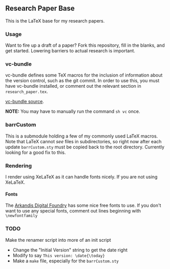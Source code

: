 ## Research Paper Base ##

This is the LaTeX base for my research papers. 

### Usage ###

Want to fire up a draft of a paper? Fork this repository, fill in the blanks, and get started. Lowering barriers to actual research is important.

### vc-bundle ###

vc-bundle defines some TeX macros for the inclusion of information about the version control, such as the git commit. In order to use this, you must have vc-bundle installed, or comment out the relevant section in `research_paper.tex`.

[vc-bundle source](http://www.ctan.org/tex-archive/support/vc).

**NOTE:** You may have to manually run the command ``sh vc`` once.

### barrCustom ###

This is a submodule holding a few of my commonly used LaTeX macros. Note that LaTeX cannot *see* files in subdirectories, so right now after each update ```barrCustom.sty``` must be copied back to the root directory. Currently looking for a good fix to this.


### Rendering ###
I render using XeLaTeX as it can handle fonts nicely. If you are not using XeLaTeX. 

#### Fonts 
The [Arkandis Digital Foundry](http://arkandis.tuxfamily.org/adffonts.html) has some nice free fonts to use. If you don't want to use any special fonts, comment out lines beginning with `\newfontfamily`

### TODO
Make the renamer script into more of an init script

+ Change the "Initial Version" string to get the date right
+ Modify to say ```This version: \date{\today}```
+ Make a ```make``` file, especially for the ```barrCustom.sty```
